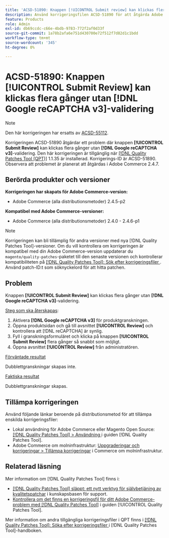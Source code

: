```yaml
---
title: 'ACSD-51890: Knappen [!UICONTROL Submit review] kan klickas flera gånger'
description: Använd korrigeringsfilen ACSD-51890 för att åtgärda Adobe Commerce-problemet där användaren kan klicka på knappen [!UICONTROL Submit Review] flera gånger utan att behöva  [!DNL Google reCAPTCHA v3] validera.
feature: Products
role: Admin
exl-id: db69ccdc-c66e-4bdb-9783-772f2af0d33f
source-git-commit: 1a78b2afa6e751d430700e72f512f7d82d1c1bdd
workflow-type: tm+mt
source-wordcount: '345'
ht-degree: 0%

---
```


# ACSD-51890: Knappen **[!UICONTROL Submit Review]** kan klickas flera gånger utan **[!DNL Google reCAPTCHA v3]**-validering

>[!NOTE]
>
>Den här korrigeringen har ersatts av [ACSD-55112](/help/tools/quality-patches-tool/patches-available-in-qpt/v1-1-42/acsd-55112-submit-review-button-can-be-clicked-multiple-times.md).

Korrigeringen ACSD-51890 åtgärdar ett problem där knappen **[!UICONTROL Submit Review]** kan klickas flera gånger utan **[!DNL Google reCAPTCHA v3]**-validering. Den här korrigeringen är tillgänglig när [[!DNL Quality Patches Tool (QPT)]](https://experienceleague.adobe.com/sv/docs/commerce-knowledge-base/kb/announcements/commerce-announcements/magento-quality-patches-released-new-tool-to-self-serve-quality-patches) 1.1.35 är installerad. Korrigerings-ID är ACSD-51890. Observera att problemet är planerat att åtgärdas i Adobe Commerce 2.4.7.

## Berörda produkter och versioner

**Korrigeringen har skapats för Adobe Commerce-version:**

* Adobe Commerce (alla distributionsmetoder) 2.4.5-p2

**Kompatibel med Adobe Commerce-versioner:**

* Adobe Commerce (alla distributionsmetoder) 2.4.0 - 2.4.6-p1

>[!NOTE]
>
>Korrigeringen kan bli tillämplig för andra versioner med nya [!DNL Quality Patches Tool]-versioner. Om du vill kontrollera om korrigeringen är kompatibel med din Adobe Commerce-version uppdaterar du `magento/quality-patches`-paketet till den senaste versionen och kontrollerar kompatibiliteten på [[!DNL Quality Patches Tool]: Sök efter korrigeringsfiler ](https://experienceleague.adobe.com/tools/commerce-quality-patches/index.html?lang=sv-SE). Använd patch-ID:t som söknyckelord för att hitta patchen.

## Problem

Knappen **[!UICONTROL Submit Review]** kan klickas flera gånger utan **[!DNL Google reCAPTCHA v3]**-validering.

<u>Steg som ska återskapas</u>:

1. Aktivera **[!DNL Google reCAPTCHA v3]** för produktgranskningen.
1. Öppna produktsidan och gå till avsnittet **[!UICONTROL Review]** och kontrollera att [!DNL reCAPTCHA] är synlig.
1. Fyll i granskningsformuläret och klicka på knappen **[!UICONTROL Submit Review]** flera gånger så snabbt som möjligt.
1. Öppna avsnittet **[!UICONTROL Review]** från administratören.

<u>Förväntade resultat</u>

Dubblettgranskningar skapas inte.

<u>Faktiska resultat</u>

Dubblettgranskningar skapas.

## Tillämpa korrigeringen

Använd följande länkar beroende på distributionsmetod för att tillämpa enskilda korrigeringsfiler:

* Lokal användning för Adobe Commerce eller Magento Open Source: [[!DNL Quality Patches Tool] > Användning ](/help/tools/quality-patches-tool/usage.md) i guiden [!DNL Quality Patches Tool].
* Adobe Commerce om molninfrastruktur: [Uppgraderingar och korrigeringar > Tillämpa korrigeringar](https://experienceleague.adobe.com/docs/commerce-cloud-service/user-guide/develop/upgrade/apply-patches.html?lang=sv-SE) i Commerce om molninfrastruktur.

## Relaterad läsning

Mer information om [!DNL Quality Patches Tool] finns i:

* [[!DNL Quality Patches Tool] släppt: ett nytt verktyg för självbetjäning av kvalitetspatchar](https://experienceleague.adobe.com/sv/docs/commerce-knowledge-base/kb/announcements/commerce-announcements/magento-quality-patches-released-new-tool-to-self-serve-quality-patches) i kunskapsbasen för support.
* [Kontrollera om det finns en korrigeringsfil för ditt Adobe Commerce-problem med  [!DNL Quality Patches Tool]](/help/tools/quality-patches-tool/patches-available-in-qpt/check-patch-for-magento-issue-with-magento-quality-patches.md) i guiden [!UICONTROL Quality Patches Tool].


Mer information om andra tillgängliga korrigeringsfiler i QPT finns i [[!DNL Quality Patches Tool]: Söka efter korrigeringsfiler ](<https://experienceleague.adobe.com/tools/commerce-quality-patches/index.html?lang=sv-SE>) i [!DNL Quality Patches Tool]-handboken.
